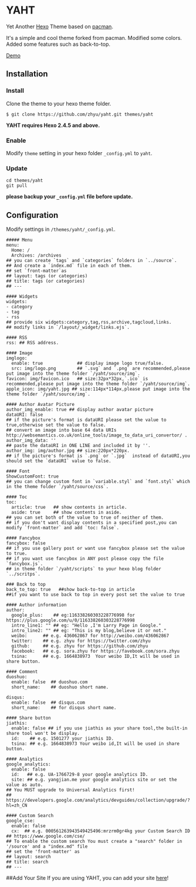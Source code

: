 # YAHT

Yet Another [Hexo](http://hexo.io) Theme based on [pacman](https://github.com/A-limon/pacman).

It's a simple and cool theme forked from pacman. Modified some colors. Added some features such as back-to-top.

[Demo](http://zhyu.me/)

## Installation

### Install
Clone the theme to your hexo theme folder.

```
$ git clone https://github.com/zhyu/yaht.git themes/yaht
```
**YAHT requires Hexo 2.4.5 and above.**

### Enable
Modify `theme` setting in your hexo folder `_config.yml` to `yaht`.

### Update
```
cd themes/yaht
git pull
```
**please backup your `_config.yml` file before update.**

## Configuration

Modify settings in `/themes/yaht/_config.yml`.

```
##### Menu
menu:
  Home: /
  Archives: /archives
## you can create `tags` and `categories` folders in `../source`.
## And create a `index.md` file in each of them.
## set `front-matter`as
## layout: tags (or categories)
## title: tags (or categories)
## ---

#### Widgets
widgets:
- category
- tag
- rss
## provide six widgets:category,tag,rss,archive,tagcloud,links.
## modify links in `/layout/_widget/links.ejs`.

#### RSS
rss: ## RSS address.

#### Image
imglogo:
  enable: true             ## display image logo true/false.
  src: img/logo.png        ## `.svg` and `.png` are recommended,please put image into the theme folder `/yaht/source/img`.
favicon: img/favicon.ico   ## size:32px*32px,`.ico` is recommended,please put image into the theme folder `/yaht/source/img`.
apple_icon: img/yaht.jpg ## size:114px*114px,please put image into the theme folder `/yaht/source/img`.

#### Author Avatar Picture
author_img_enable: true ## display author avatar picture
dataURI: false
## if the picture's format is dataURI please set the value to true,otherwise set the value to false.
## convert an image into base 64 data URIs http://websemantics.co.uk/online_tools/image_to_data_uri_convertor/ .
author_img_data: ''
## paste the dataURI in ONE LINE and included it by ''.
author_img: img/author.jpg ## size:220px*220px.
## if the picture's format is `.png` or `.jpg`  instead of dataURI,you should set the `dataURI` value to false.

#### Font
ShowCustomFont: true
## you can change custom font in `variable.styl` and `font.styl` which in the theme folder `/yaht/source/css`.

#### Toc
toc:
  article: true   ## show contents in article.
  aside: true     ## show contents in aside.
## you can set both of the value to true of neither of them.
## if you don't want display contents in a specified post,you can modify `front-matter` and add `toc: false`.

#### Fancybox
fancybox: false
## if you use gallery post or want use fancybox please set the value to true.
## if you want use fancybox in ANY post please copy the file `fancybox.js`.
## in theme folder `/yaht/scripts` to your hexo blog folder `../scritps`.

### Back to top
back_to_top: true   ##show back-to-top in article
##if you want to use back to top in every post set the value to true

#### Author information
author:
  google_plus:    ## eg:116338260303228776998 for https://plus.google.com/u/0/116338260303228776998
  intro_line1: "" ## eg: "Hello ,I'm Larry Page in Google."
  intro_line2: "" ## eg: "This is my blog,believe it or not."
  weibo:      ## e.g. 436062867 for http://weibo.com/436062867
  twitter:    ## e.g. zhyu for https://twitter.com/zhyu
  github:     ## e.g. zhyu for https://github.com/zhyu
  facebook:   ## e.g. sora.zhyu for https://favebook.com/sora.zhyu
  tsina:      ## e.g. 1664838973  Your weibo ID,It will be used in share button.

#### Comment
duoshuo:
  enable: false  ## duoshuo.com
  short_name:    ## duoshuo short name.

disqus:
  enable: false  ## disqus.com
  short_name:    ## for disqus short name.

#### Share button
jiathis:
  enable: false ## if you use jiathis as your share tool,the built-in share tool won't be display.
  id:    ## e.g. 1501277 your jiathis ID.
  tsina: ## e.g. 1664838973 Your weibo id,It will be used in share button.

#### Analytics
google_analytics:
  enable: false
  id:   ## e.g. UA-1766729-8 your google analytics ID.
  site: ## e.g. yangjian.me your google analytics site or set the value as auto.
## You MUST upgrade to Universal Analytics first!
## https://developers.google.com/analytics/devguides/collection/upgrade/?hl=zh_CN

#### Custom Search
google_cse:
  enable: false
  cx:  ## e.g. 000561263943549425496:mrzrm0gr4kg your Custom Search ID
## https://www.google.com/cse/
## To enable the custom search You must create a "search" folder in '/source' and a "index.md" file
## set the 'front-matter' as
## layout: search
## title: search
## ---
```

##Add Your Site
If you are using YAHT, you can add your site [here](https://github.com/zhyu/yaht/wiki/Sites)!
